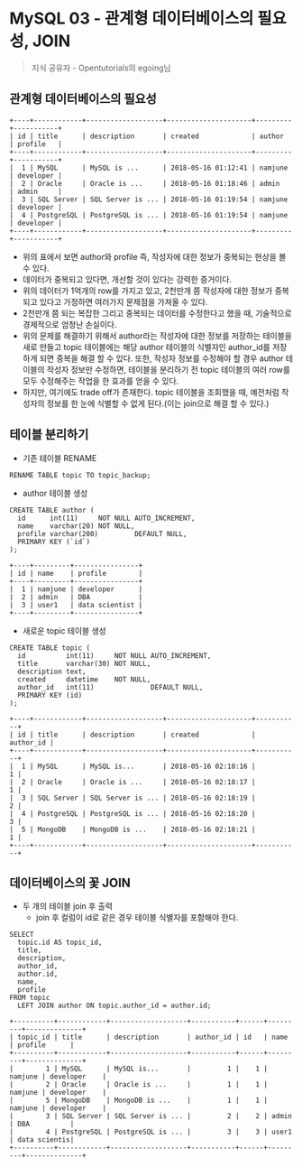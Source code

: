 # MySQL 03 - 관계형 데이터베이스의 필요성, JOIN

> 지식 공유자 - Opentutorials의 egoing님

## 관계형 데이터베이스의 필요성

```Text
+----+------------+-------------------+---------------------+---------+-----------+
| id | title      | description       | created             | author  | profile   |
+----+------------+-------------------+---------------------+---------+-----------+
|  1 | MySQL      | MySQL is ...      | 2018-05-16 01:12:41 | namjune | developer |
|  2 | Oracle     | Oracle is ...     | 2018-05-16 01:18:46 | admin   | admin     |
|  3 | SQL Server | SQL Server is ... | 2018-05-16 01:19:54 | namjune | developer |
|  4 | PostgreSQL | PostgreSQL is ... | 2018-05-16 01:19:54 | namjune | developer |
+----+------------+-------------------+---------------------+---------+-----------+
```

* 위의 표에서 보면 author와 profile 즉, 작성자에 대한 정보가 중복되는 현상을 볼 수 있다.
* 데이터가 중복되고 있다면, 개선할 것이 있다는 강력한 증거이다.
* 위의 데이터가 1억개의 row를 가지고 있고, 2천만개 쯤 작성자에 대한 정보가 중복되고 있다고 가정하면 여러가지 문제점을 가져올 수 있다.
* 2천만개 쯤 되는 복잡한 그리고 중복되는 데이터를 수정한다고 했을 때, 기술적으로 경제적으로 엄청난 손실이다.
* 위의 문제를 해결하기 위해서 author라는 작성자에 대한 정보를 저장하는 테이블을 새로 만들고 topic 테이블에는 해당 author 테이블의 식별자인 author_id를 저장하게 되면 중복을 해결 할 수 있다. 또한, 작성자 정보를 수정해야 할 경우 author 테이블의 작성자 정보만 수정하면, 테이블을 분리하기 전 topic 테이블의 여러 row를 모두 수정해주는 작업을 한 효과를 얻을 수 있다.
* 하지만, 여기에도 trade off가 존재한다. topic 테이블을 조회했을 때, 예전처럼 작성자의 정보를 한 눈에 식별할 수 없게 된다.(이는 join으로 해결 할 수 있다.)

## 테이블 분리하기

* 기존 테이블 RENAME

```mysql
RENAME TABLE topic TO topic_backup;
```

* author 테이블 생성

```mysql
CREATE TABLE author (
  id      int(11)     NOT NULL AUTO_INCREMENT,
  name    varchar(20) NOT NULL,
  profile varchar(200)         DEFAULT NULL,
  PRIMARY KEY (`id`)
);
```

```text
+----+---------+----------------+
| id | name    | profile        |
+----+---------+----------------+
|  1 | namjune | developer      |
|  2 | admin   | DBA            |
|  3 | user1   | data scientist |
+----+---------+----------------+
```

* 새로운 topic 테이블 생성

```mysql
CREATE TABLE topic (
  id          int(11)     NOT NULL AUTO_INCREMENT,
  title       varchar(30) NOT NULL,
  description text,
  created     datetime    NOT NULL,
  author_id   int(11)              DEFAULT NULL,
  PRIMARY KEY (id)
);
```

```text
+----+------------+-------------------+---------------------+-----------+
| id | title      | description       | created             | author_id |
+----+------------+-------------------+---------------------+-----------+
|  1 | MySQL      | MySQL is...       | 2018-05-16 02:18:16 |         1 |
|  2 | Oracle     | Oracle is ...     | 2018-05-16 02:18:17 |         1 |
|  3 | SQL Server | SQL Server is ... | 2018-05-16 02:18:19 |         2 |
|  4 | PostgreSQL | PostgreSQL is ... | 2018-05-16 02:18:20 |         3 |
|  5 | MongoDB    | MongoDB is ...    | 2018-05-16 02:18:21 |         1 |
+----+------------+-------------------+---------------------+-----------+
```

  

## 데이터베이스의 꽃 JOIN

* 두 개의 테이블 join 후 출력
  * join 후 컬럼이 id로 같은 경우 테이블 식별자를 포함해야 한다.

```mysql
SELECT
  topic.id AS topic_id,
  title,
  description,
  author_id,
  author.id,
  name,
  profile
FROM topic
  LEFT JOIN author ON topic.author_id = author.id;
```

```text
+----------+------------+-------------------+-----------+------+---------+--------------+
| topic_id | title      | description       | author_id | id   | name    | profile      |
+----------+------------+-------------------+-----------+------+---------+--------------+
|        1 | MySQL      | MySQL is...       |         1 |    1 | namjune | developer    |
|        2 | Oracle     | Oracle is ...     |         1 |    1 | namjune | developer    |
|        5 | MongoDB    | MongoDB is ...    |         1 |    1 | namjune | developer    |
|        3 | SQL Server | SQL Server is ... |         2 |    2 | admin   | DBA          |
|        4 | PostgreSQL | PostgreSQL is ... |         3 |    3 | user1   | data scientis|
+----------+------------+-------------------+-----------+------+---------+--------------+
```

